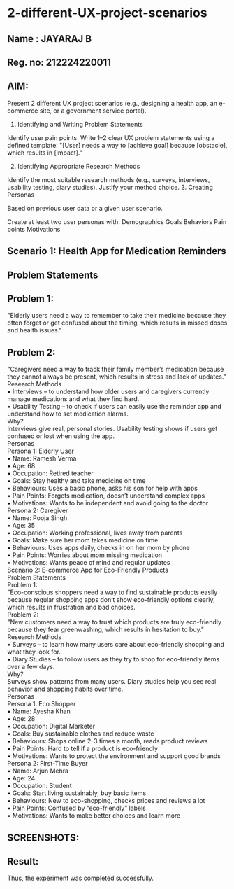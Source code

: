 # 2-different-UX-project-scenarios
## Name : JAYARAJ B
## Reg. no: 212224220011
## AIM:
Present 2 different UX project scenarios (e.g., designing a health app, an e-commerce site, or a government service portal).

1. Identifying and Writing Problem Statements

Identify user pain points.
Write 1–2 clear UX problem statements using a defined template:
"[User] needs a way to [achieve goal] because [obstacle], which results in [impact]."

 2. Identifying Appropriate Research Methods

Identify the most suitable research methods (e.g., surveys, interviews, usability testing, diary studies).
Justify your method choice.
 3. Creating Personas

 Based on previous user data or a given user scenario.

Create at least two user personas with:
Demographics
Goals
Behaviors
Pain points
Motivations
## Scenario 1: Health App for Medication Reminders  
## Problem Statements  
## Problem 1:  
"Elderly users need a way to remember to take their medicine because they often forget or 
get confused about the timing, which results in missed doses and health issues."    
## Problem 2:  
"Caregivers need a way to track their family member’s medication because they cannot 
always be present, which results in stress and lack of updates."  
Research Methods  
• Interviews – to understand how older users and caregivers currently manage 
medications and what they find hard.  
• Usability Testing – to check if users can easily use the reminder app and understand 
how to set medication alarms.  
Why?  
Interviews give real, personal stories. Usability testing shows if users get confused or lost when using the 
app.  
Personas  
Persona 1: Elderly User  
• Name: Ramesh Verma  
• Age: 68  
• Occupation: Retired teacher  
• Goals: Stay healthy and take medicine on time  
• Behaviours: Uses a basic phone, asks his son for help with apps  
• Pain Points: Forgets medication, doesn’t understand complex apps  
• Motivations: Wants to be independent and avoid going to the doctor  
Persona 2: Caregiver  
• Name: Pooja Singh  
• Age: 35  
• Occupation:  Working professional, lives away from parents  
• Goals:  Make sure her mom takes medicine on time  
• Behaviours:  Uses apps daily, checks in on her mom by phone  
• Pain Points:  Worries about mom missing medication  
• Motivations:  Wants peace of mind and regular updates  
Scenario 2: E-commerce App for Eco-Friendly Products  
Problem Statements  
Problem 1:  
"Eco-conscious shoppers need a way to find sustainable products easily because regular 
shopping apps don’t show eco-friendly options clearly, which results in frustration and bad 
choices.  
Problem 2:  
"New customers need a way to trust which products are truly eco-friendly because they fear 
greenwashing, which results in hesitation to buy."   
Research Methods  
• Surveys – to learn how many users care about eco-friendly shopping and what they 
look for.  
• Diary Studies – to follow users as they try to shop for eco-friendly items over a few 
days.  
Why?  
Surveys show patterns from many users. Diary studies help you see real behavior and shopping habits over 
time.  
Personas  
Persona 1: Eco Shopper  
• Name: Ayesha Khan  
• Age: 28  
• Occupation: Digital Marketer  
• Goals: Buy sustainable clothes and reduce waste  
• Behaviours: Shops online 2-3 times a month, reads product reviews  
• Pain Points: Hard to tell if a product is eco-friendly  
• Motivations: Wants to protect the environment and support good brands  
Persona 2: First-Time Buyer  
• Name: Arjun Mehra  
• Age: 24  
• Occupation: Student  
• Goals: Start living sustainably, buy basic items  
• Behaviours: New to eco-shopping, checks prices and reviews a lot  
• Pain Points: Confused by “eco-friendly” labels  
• Motivations: Wants to make better choices and learn more 
## SCREENSHOTS:

## Result:
Thus, the experiment was completed successfully.
